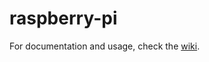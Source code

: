 # raspberry-pi

For documentation and usage, check the [wiki](https://github.com/daniel-mader/argos-delivery/wiki).
